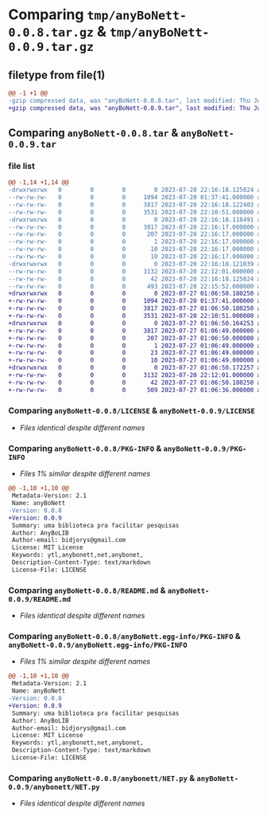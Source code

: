 # Comparing `tmp/anyBoNett-0.0.8.tar.gz` & `tmp/anyBoNett-0.0.9.tar.gz`

## filetype from file(1)

```diff
@@ -1 +1 @@
-gzip compressed data, was "anyBoNett-0.0.8.tar", last modified: Thu Jul 20 22:16:18 2023, max compression
+gzip compressed data, was "anyBoNett-0.0.9.tar", last modified: Thu Jul 27 01:06:50 2023, max compression
```

## Comparing `anyBoNett-0.0.8.tar` & `anyBoNett-0.0.9.tar`

### file list

```diff
@@ -1,14 +1,14 @@
-drwxrwxrwx   0        0        0        0 2023-07-20 22:16:18.125024 anyBoNett-0.0.8/
--rw-rw-rw-   0        0        0     1094 2023-07-20 01:37:41.000000 anyBoNett-0.0.8/LICENSE
--rw-rw-rw-   0        0        0     3817 2023-07-20 22:16:18.122403 anyBoNett-0.0.8/PKG-INFO
--rw-rw-rw-   0        0        0     3531 2023-07-20 22:10:51.000000 anyBoNett-0.0.8/README.md
-drwxrwxrwx   0        0        0        0 2023-07-20 22:16:18.118491 anyBoNett-0.0.8/anyBoNett.egg-info/
--rw-rw-rw-   0        0        0     3817 2023-07-20 22:16:17.000000 anyBoNett-0.0.8/anyBoNett.egg-info/PKG-INFO
--rw-rw-rw-   0        0        0      207 2023-07-20 22:16:17.000000 anyBoNett-0.0.8/anyBoNett.egg-info/SOURCES.txt
--rw-rw-rw-   0        0        0        1 2023-07-20 22:16:17.000000 anyBoNett-0.0.8/anyBoNett.egg-info/dependency_links.txt
--rw-rw-rw-   0        0        0       10 2023-07-20 22:16:17.000000 anyBoNett-0.0.8/anyBoNett.egg-info/requires.txt
--rw-rw-rw-   0        0        0       10 2023-07-20 22:16:17.000000 anyBoNett-0.0.8/anyBoNett.egg-info/top_level.txt
-drwxrwxrwx   0        0        0        0 2023-07-20 22:16:18.121039 anyBoNett-0.0.8/anybonett/
--rw-rw-rw-   0        0        0     3132 2023-07-20 22:12:01.000000 anyBoNett-0.0.8/anybonett/NET.py
--rw-rw-rw-   0        0        0       42 2023-07-20 22:16:18.125024 anyBoNett-0.0.8/setup.cfg
--rw-rw-rw-   0        0        0      493 2023-07-20 22:15:52.000000 anyBoNett-0.0.8/setup.py
+drwxrwxrwx   0        0        0        0 2023-07-27 01:06:50.180250 anyBoNett-0.0.9/
+-rw-rw-rw-   0        0        0     1094 2023-07-20 01:37:41.000000 anyBoNett-0.0.9/LICENSE
+-rw-rw-rw-   0        0        0     3817 2023-07-27 01:06:50.180250 anyBoNett-0.0.9/PKG-INFO
+-rw-rw-rw-   0        0        0     3531 2023-07-20 22:10:51.000000 anyBoNett-0.0.9/README.md
+drwxrwxrwx   0        0        0        0 2023-07-27 01:06:50.164253 anyBoNett-0.0.9/anyBoNett.egg-info/
+-rw-rw-rw-   0        0        0     3817 2023-07-27 01:06:49.000000 anyBoNett-0.0.9/anyBoNett.egg-info/PKG-INFO
+-rw-rw-rw-   0        0        0      207 2023-07-27 01:06:50.000000 anyBoNett-0.0.9/anyBoNett.egg-info/SOURCES.txt
+-rw-rw-rw-   0        0        0        1 2023-07-27 01:06:49.000000 anyBoNett-0.0.9/anyBoNett.egg-info/dependency_links.txt
+-rw-rw-rw-   0        0        0       23 2023-07-27 01:06:49.000000 anyBoNett-0.0.9/anyBoNett.egg-info/requires.txt
+-rw-rw-rw-   0        0        0       10 2023-07-27 01:06:49.000000 anyBoNett-0.0.9/anyBoNett.egg-info/top_level.txt
+drwxrwxrwx   0        0        0        0 2023-07-27 01:06:50.172257 anyBoNett-0.0.9/anybonett/
+-rw-rw-rw-   0        0        0     3132 2023-07-20 22:12:01.000000 anyBoNett-0.0.9/anybonett/NET.py
+-rw-rw-rw-   0        0        0       42 2023-07-27 01:06:50.180250 anyBoNett-0.0.9/setup.cfg
+-rw-rw-rw-   0        0        0      509 2023-07-27 01:06:36.000000 anyBoNett-0.0.9/setup.py
```

### Comparing `anyBoNett-0.0.8/LICENSE` & `anyBoNett-0.0.9/LICENSE`

 * *Files identical despite different names*

### Comparing `anyBoNett-0.0.8/PKG-INFO` & `anyBoNett-0.0.9/PKG-INFO`

 * *Files 1% similar despite different names*

```diff
@@ -1,10 +1,10 @@
 Metadata-Version: 2.1
 Name: anyBoNett
-Version: 0.0.8
+Version: 0.0.9
 Summary: uma biblioteca pra facilitar pesquisas
 Author: AnyBoLIB
 Author-email: bidjorys@gmail.com
 License: MIT License
 Keywords: ytl,anybonett,net,anybonet,
 Description-Content-Type: text/markdown
 License-File: LICENSE
```

### Comparing `anyBoNett-0.0.8/README.md` & `anyBoNett-0.0.9/README.md`

 * *Files identical despite different names*

### Comparing `anyBoNett-0.0.8/anyBoNett.egg-info/PKG-INFO` & `anyBoNett-0.0.9/anyBoNett.egg-info/PKG-INFO`

 * *Files 1% similar despite different names*

```diff
@@ -1,10 +1,10 @@
 Metadata-Version: 2.1
 Name: anyBoNett
-Version: 0.0.8
+Version: 0.0.9
 Summary: uma biblioteca pra facilitar pesquisas
 Author: AnyBoLIB
 Author-email: bidjorys@gmail.com
 License: MIT License
 Keywords: ytl,anybonett,net,anybonet,
 Description-Content-Type: text/markdown
 License-File: LICENSE
```

### Comparing `anyBoNett-0.0.8/anybonett/NET.py` & `anyBoNett-0.0.9/anybonett/NET.py`

 * *Files identical despite different names*

